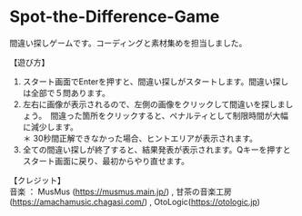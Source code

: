 # Spot-the-Difference-Game
間違い探しゲームです。コーディングと素材集めを担当しました。

【遊び方】
1. スタート画面でEnterを押すと、間違い探しがスタートします。間違い探しは全部で５問あります。
2. 左右に画像が表示されるので、左側の画像をクリックして間違いを探しましょう。　間違った箇所をクリックすると、ペナルティとして制限時間が大幅に減少します。  
   ＊ 30秒間正解できなかった場合、ヒントエリアが表示されます。
3. 全ての間違い探しが終了すると、結果発表が表示されます。Qキーを押すとスタート画面に戻り、最初からやり直せます。


【クレジット】  
音楽 ： MusMus (https://musmus.main.jp/) , 甘茶の音楽工房(https://amachamusic.chagasi.com/) , OtoLogic(https://otologic.jp)
